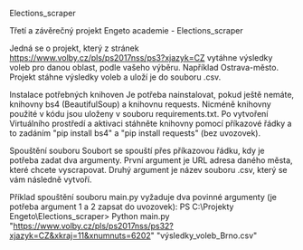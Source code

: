 Elections_scraper

Třetí a závěrečný projekt Engeto academie - Elections_scraper

Jedná se o projekt, který z stránek https://www.volby.cz/pls/ps2017nss/ps3?xjazyk=CZ vytáhne výsledky voleb pro danou oblast, podle vašeho výběru. Například Ostrava-město. Projekt stáhne výsledky voleb a uloží je do souboru .csv. 


Instalace potřebných knihoven
Je potřeba nainstalovat, pokud ještě nemáte, knihovny bs4 (BeautifulSoup) a knihovnu requests. Nicméně knihovny použité v kódu jsou uloženy v souboru requirements.txt.
Po vytvoření Virtuálního prostředí a aktivaci stáhněte knihovny pomocí příkazové řádky a to zadáním "pip install bs4" a "pip install requests" (bez uvozovek). 


Spouštění souboru
Soubort se spouští přes příkazovou řádku, kdy je potřeba zadat dva argumenty. 
První argument je URL adresa daného města, které chcete vyscrapovat. 
Druhý argument je název souboru .csv, který se vám následně vytvoří. 

Příklad spouštění souboru main.py vyžaduje dva povinné argumenty (je potřeba argument 1 a 2 zapsat do uvozovek):
PS C:\Projekty Engeto\Elections_scraper> Python main.py "https://www.volby.cz/pls/ps2017nss/ps32?xjazyk=CZ&xkraj=11&xnumnuts=6202" "výsledky_voleb_Brno.csv"

